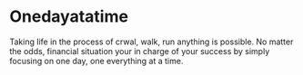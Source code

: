 Onedayatatime
=============

Taking life in the process of crwal, walk, run anything is possible.  No matter the odds, financial situation your in charge of your success by simply focusing on one day, one everything  at a time.  